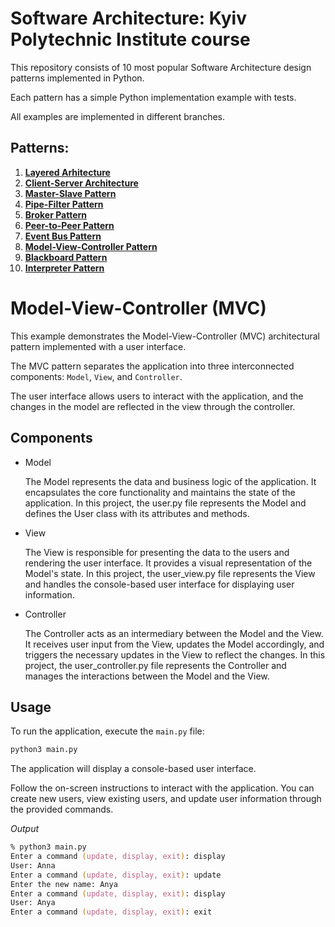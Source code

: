 # Software Architecture: Kyiv Polytechnic Institute course

This repository consists of 10 most popular Software Architecture design patterns implemented in Python.

Each pattern has a simple Python implementation example with tests.

All examples are implemented in different branches.

## Patterns:

1. [**Layered Arhitecture**](https://github.com/annavasylashko/kpi-architecture/tree/layered-architecture)
2. [**Client-Server Architecture**](https://github.com/annavasylashko/kpi-architecture/tree/client-server)
3. [**Master-Slave Pattern**](https://github.com/annavasylashko/kpi-architecture/tree/master-slave)
4. [**Pipe-Filter Pattern**](https://github.com/annavasylashko/kpi-architecture/tree/pipe-filter)
5. [**Broker Pattern**](https://github.com/annavasylashko/kpi-architecture/tree/broker)
6. [**Peer-to-Peer Pattern**](https://github.com/annavasylashko/kpi-architecture/tree/peer-to-peer)
7. [**Event Bus Pattern**](https://github.com/annavasylashko/kpi-architecture/tree/event-bus)
8. [**Model-View-Controller Pattern**](https://github.com/annavasylashko/kpi-architecture/tree/mvc)
9. [**Blackboard Pattern**](https://github.com/annavasylashko/kpi-architecture/tree/blackboard)
10. [**Interpreter Pattern**](https://github.com/annavasylashko/kpi-architecture/tree/interpreter)

# Model-View-Controller (MVC)

This example demonstrates the Model-View-Controller (MVC) architectural pattern implemented with a user interface. 

The MVC pattern separates the application into three interconnected components: `Model`, `View`, and `Controller`. 

The user interface allows users to interact with the application, and the changes in the model are reflected in the view through the controller.

## Components

- Model
    
    The Model represents the data and business logic of the application. It encapsulates the core functionality and maintains the state of the application. In this project, the user.py file represents the Model and defines the User class with its attributes and methods.

- View

    The View is responsible for presenting the data to the users and rendering the user interface. It provides a visual representation of the Model's state. In this project, the user_view.py file represents the View and handles the console-based user interface for displaying user information.

- Controller

    The Controller acts as an intermediary between the Model and the View. It receives user input from the View, updates the Model accordingly, and triggers the necessary updates in the View to reflect the changes. In this project, the user_controller.py file represents the Controller and manages the interactions between the Model and the View.

## Usage
To run the application, execute the `main.py` file:

```zsh
python3 main.py
```

The application will display a console-based user interface. 

Follow the on-screen instructions to interact with the application. You can create new users, view existing users, and update user information through the provided commands.

*Output*

```zsh
% python3 main.py
Enter a command (update, display, exit): display
User: Anna
Enter a command (update, display, exit): update
Enter the new name: Anya
Enter a command (update, display, exit): display
User: Anya
Enter a command (update, display, exit): exit
```
